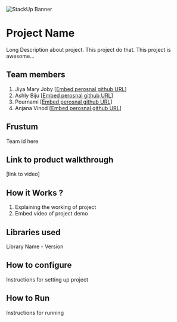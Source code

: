 ![StackUp Banner]([https://tinkerhub.frappe.cloud/files/stackup%20banner.jpeg])
# Project Name
Long Description about project. This project do that. This project is awesome...
## Team members
1. Jiya Mary Joby [[Embed perosnal github URL](https://github.com/jiya42)]
2. Ashly Biju [[Embed perosnal github URL](https://github.com/ashlybiju5207)]
3. Pournami [[Embed perosnal github URL](https://github.com/PournamiN)]
4. Anjana Vinod [[Embed perosnal github URL](https://github.com/anjanavinod-34)]
## Frustum
Team id here
## Link to product walkthrough
[link to video]
## How it Works ?
1. Explaining the working of project
2. Embed video of project demo
## Libraries used
Library Name - Version
## How to configure
Instructions for setting up project
## How to Run
Instructions for running
